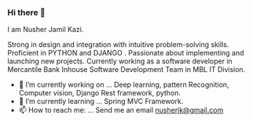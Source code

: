 ### Hi there 👋


I am Nusher Jamil Kazi.

Strong in design and integration  with intuitive problem-solving skills. Proficient in PYTHON and DJANGO . Passionate about implementing and launching new projects.
Currently working as a software developer in Mercantile Bank Inhouse Software Development Team in MBL IT Division.


- 🔭 I’m currently working on ... Deep learning, pattern Recognition, Computer vision, Django Rest framework, python. 
- 🌱 I’m currently learning ... Spring MVC Framework.
- 📫 How to reach me: ... Send me an email nusherjk@gmail.com 

<!--
**nusherjk/nusherjk** is a ✨ _special_ ✨ repository because its `README.md` (this file) appears on your GitHub profile.

Here are some ideas to get you started:

- 🔭 I’m currently working on ...
- 🌱 I’m currently learning ...
- 👯 I’m looking to collaborate on ...
- 🤔 I’m looking for help with ...
- 💬 Ask me about ...
- 📫 How to reach me: ...
- 😄 Pronouns: ...
- ⚡ Fun fact: ...
-->
